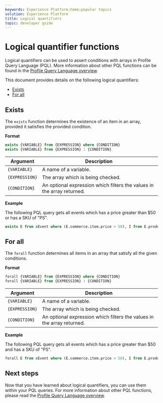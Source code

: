 ```yaml
---
keywords: Experience Platform;home;popular topics
solution: Experience Platform
title: Logical quantifiers
topic: developer guide
---
```


# Logical quantifier functions

Logical quantifiers can be used to assert conditions with arrays in Profile Query Language (PQL). More information about other PQL functions can be found in the [Profile Query Language overview](./overview.md).

This document provides details on the following logical quantifiers:

- [Exists](#exists)
- [For all](#for-all)

## Exists

The `exists` function determines the existence of an item in an array, provided it satisfies the provided condition.

**Format**

```sql
exists {VARIABLE} from {EXPRESSION} where {CONDITION}
exists {VARIABLE} from {EXPRESSION} : {CONDITION}
```

| Argument | Description |
| ---------- | ----------- |
| `{VARIABLE}` | A name of a variable. |
| `{EXPRESSION}` | The array which is being checked. |
| `{CONDITION}` | An optional expression which filters the values in the array returned. |  

**Example**

The following PQL query gets all events which has a price greater than $50 or has a SKU of "PS".

```sql
exists E from xEvent where (E.commerce.item.price > 50), I from E.productListItems where I.SKU = "PS"
```

## For all

The `forall` function determines all items in an array that satisfy all the given conditions. 

**Format**

```sql
forall {VARIABLE} from {EXPRESSION} where {CONDITION}
forall {VARIABLE} from {EXPRESSION} : {CONDITION}
```

| Argument | Description |
| ---------- | ----------- |
| `{VARIABLE}` | A name of a variable. |
| `{EXPRESSION}` | The array which is being checked. |
| `{CONDITION}` | An optional expression which filters the values in the array returned. | 

**Example**

The following PQL query gets all events which has a price greater than $50 and has a SKU of "PS".

```sql
forall E from xEvent where (E.commerce.item.price > 50), I from E.productListItems where I.SKU = "PS"
```

## Next steps

Now that you have learned about logical quantifiers, you can use them within your PQL queries. For more information about other PQL functions, please read the [Profile Query Language overview](./overview.md).